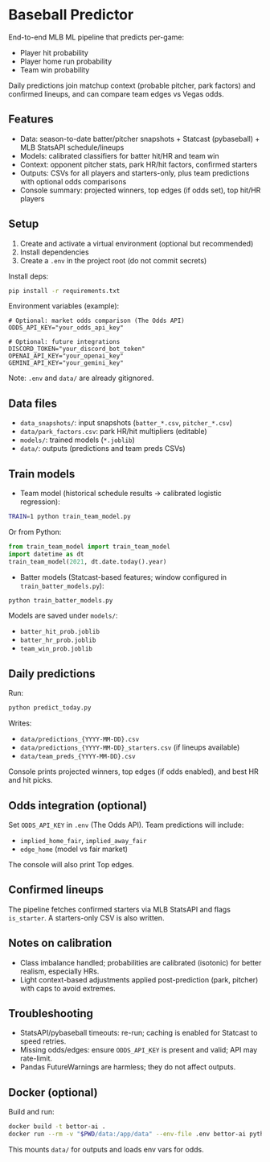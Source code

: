 # Baseball Predictor

End-to-end MLB ML pipeline that predicts per-game:

- Player hit probability
- Player home run probability
- Team win probability

Daily predictions join matchup context (probable pitcher, park factors) and confirmed lineups, and can compare team edges vs Vegas odds.

## Features

- Data: season-to-date batter/pitcher snapshots + Statcast (pybaseball) + MLB StatsAPI schedule/lineups
- Models: calibrated classifiers for batter hit/HR and team win
- Context: opponent pitcher stats, park HR/hit factors, confirmed starters
- Outputs: CSVs for all players and starters-only, plus team predictions with optional odds comparisons
- Console summary: projected winners, top edges (if odds set), top hit/HR players

## Setup

1. Create and activate a virtual environment (optional but recommended)
2. Install dependencies
3. Create a `.env` in the project root (do not commit secrets)

Install deps:

```bash
pip install -r requirements.txt
```

Environment variables (example):

```env
# Optional: market odds comparison (The Odds API)
ODDS_API_KEY="your_odds_api_key"

# Optional: future integrations
DISCORD_TOKEN="your_discord_bot_token"
OPENAI_API_KEY="your_openai_key"
GEMINI_API_KEY="your_gemini_key"
```

Note: `.env` and `data/` are already gitignored.

## Data files

- `data_snapshots/`: input snapshots (`batter_*.csv`, `pitcher_*.csv`)
- `data/park_factors.csv`: park HR/hit multipliers (editable)
- `models/`: trained models (`*.joblib`)
- `data/`: outputs (predictions and team preds CSVs)

## Train models

- Team model (historical schedule results → calibrated logistic regression):

```bash
TRAIN=1 python train_team_model.py
```

Or from Python:

```python
from train_team_model import train_team_model
import datetime as dt
train_team_model(2021, dt.date.today().year)
```

- Batter models (Statcast-based features; window configured in `train_batter_models.py`):

```bash
python train_batter_models.py
```

Models are saved under `models/`:

- `batter_hit_prob.joblib`
- `batter_hr_prob.joblib`
- `team_win_prob.joblib`

## Daily predictions

Run:

```bash
python predict_today.py
```

Writes:

- `data/predictions_{YYYY-MM-DD}.csv`
- `data/predictions_{YYYY-MM-DD}_starters.csv` (if lineups available)
- `data/team_preds_{YYYY-MM-DD}.csv`

Console prints projected winners, top edges (if odds enabled), and best HR and hit picks.

## Odds integration (optional)

Set `ODDS_API_KEY` in `.env` (The Odds API). Team predictions will include:

- `implied_home_fair`, `implied_away_fair`
- `edge_home` (model vs fair market)

The console will also print Top edges.

## Confirmed lineups

The pipeline fetches confirmed starters via MLB StatsAPI and flags `is_starter`. A starters-only CSV is also written.

## Notes on calibration

- Class imbalance handled; probabilities are calibrated (isotonic) for better realism, especially HRs.
- Light context-based adjustments applied post-prediction (park, pitcher) with caps to avoid extremes.

## Troubleshooting

- StatsAPI/pybaseball timeouts: re-run; caching is enabled for Statcast to speed retries.
- Missing odds/edges: ensure `ODDS_API_KEY` is present and valid; API may rate-limit.
- Pandas FutureWarnings are harmless; they do not affect outputs.

## Docker (optional)

Build and run:

```bash
docker build -t bettor-ai .
docker run --rm -v "$PWD/data:/app/data" --env-file .env bettor-ai python predict_today.py
```

This mounts `data/` for outputs and loads env vars for odds.